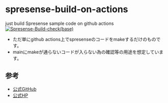 # spresense-build-on-actions
just build Spresense sample code on github actions  
[![Spresense-Build-check(base)](https://github.com/SSSRC/spresense-build-on-actions/actions/workflows/build.yml/badge.svg?branch=main)](https://github.com/SSSRC/spresense-build-on-actions/actions/workflows/build.yml)
* ただ単にgithub actions上でspresenseのコードをmakeするだけのものです。
* mainにmakeが通らないコードが入らない為の確認等の用途を想定しています。

## 参考
* [公式GitHub](https://github.com/sonydevworld/spresense)
* [公式HP](https://developer.sony.com/develop/spresense/docs/sdk_set_up_ja.html)
